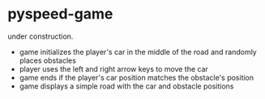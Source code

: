 # pyspeed-game

 under construction. 


- game initializes the player's car in the middle of the road and randomly places obstacles
- player uses the left and right arrow keys to move the car
- game ends if the player's car position matches the obstacle's position
- game displays a simple road with the car and obstacle positions


